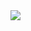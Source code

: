 <a href="https://github.com/anuraghazra/github-readme-stats">
  <img align="center" src="https://github-readme-stats.vercel.app/api?username=pseudocc&show_icons=true&theme=tokyonight&hide=stars&include_all_commits=false&count_private=true" />
</a>
